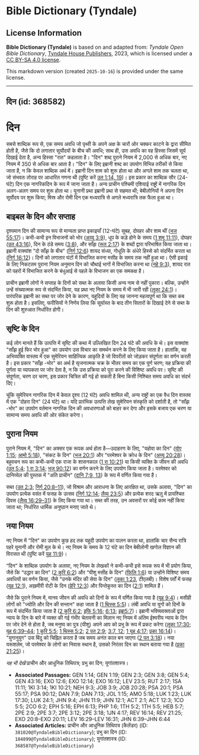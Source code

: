# Bible Dictionary (Tyndale)

## License Information

**Bible Dictionary (Tyndale)** is based on and adapted from: _Tyndale Open Bible Dictionary_, [Tyndale House Publishers](https://tyndaleopenresources.com/), 2023, which is licensed under a [CC BY-SA 4.0 license](https://creativecommons.org/licenses/by-sa/4.0/legalcode.en).

This markdown version (created `2025-10-16`) is provided under the same license.



--------------------------------

## दिन (id: 368582)

दिन
===

सबसे शाब्दिक रूप से, एक समय अवधि जो पृथ्वी के अपने अक्ष के चारों ओर चक्कर काटने के द्वारा सीमित होती है, जैसे कि दो लगातार सूर्योदयों के बीच की अवधि; साथ ही, उस अवधि का वह हिस्सा जिसमें सूर्य दिखाई देता है, अन्य हिस्सा "रात" कहलाता है। "दिन" शब्द पुराने नियम में 2,000 से अधिक बार, नए नियम में 350 से अधिक बार आता है। "दिन" के लिए इब्रानी शब्द का उपयोग विभिन्न तरीकों से किया जाता है, न कि केवल शाब्दिक अर्थ में। इब्रानी दिन शाम को शुरू होता था और अगले शाम तक चलता था, जो संभवतः तोराह पर आधारित गणना थी (पुष्टि करें [उत 1:14, 19](https://ref.ly/Gen1:14,Gen1:19))। इस प्रकार का शाब्दिक सौर (24\-घंटे) दिन एक नागरिकदिन के रूप में जाना जाता है। अन्य प्राचीन पश्चिमी एशियाई राष्ट्रों में नागरिक दिन अलग\-अलग समय पर शुरू होता था। यूनानी प्रथा इब्रानी प्रथा से सहमत थी; बेबीलोनियों ने अपना दिन सूर्योदय पर शुरू किया; मिस्र और रोमी दिन एक मध्यरात्रि से अगले मध्यरात्रि तक फैला हुआ था।

बाइबल के दिन और सप्ताह
----------------------

दृश्यमान दिन की सामान्य रूप से मान्यता प्राप्त इकाइयाँ (12\-घंटे) सुबह, दोपहर और शाम थीं ([भज 55:17](https://ref.ly/Ps55:17))। कभी\-कभी इन विभाजनों को भोर ([अय्यू 3:9](https://ref.ly/Job3:9)), धूप के कड़े होने के समय ([1 शमू 11:11](https://ref.ly/1Sam11:11)), दोपहर ([उत 43:16](https://ref.ly/Gen43:16)), दिन के ठंडे समय ([3:8](https://ref.ly/Gen3:8)), और साँझ ([रूत 2:17](https://ref.ly/Ruth2:17)) के शब्दों द्वारा परिभाषित किया जाता था। इब्रानी वाक्यांश "दो साँझ के बीच" ([निर्ग 12:6](https://ref.ly/Exod12:6)) शायद संध्या, गोधूलि के अंधेरे हिस्से को संदर्भित करता था ([निर्ग 16:12](https://ref.ly/Exod16:12))। दिनों को लगातार घंटों में विभाजित करना मसीह के समय तक नहीं हुआ था। ऐसी इकाई के लिए निकटतम पुराना नियम अनुमान दिन को चौथाई भागों में विभाजित करना था ([नहे 9:3](https://ref.ly/Neh9:3)), शायद रात को पहरों में विभाजित करने के बंधुआई से पहले के विभाजन का एक समकक्ष है।

प्राचीन इब्रानी लोगों ने सप्ताह के दिनों को सब्त के अलावा किसी अन्य नाम से नहीं पुकारा। बल्कि, उन्होंने उन्हें संख्यात्मक रूप से संदर्भित किया, यह प्रथा नए नियम के समय में भी जारी रही ([लूका 24:1](https://ref.ly/Luke24:1))। पारंपरिक इब्रानी का सब्त पर जोर देने के कारण, यहूदियों के लिए यह जानना महत्वपूर्ण था कि सब्त कब शुरू होता है। इसलिए, फरीसियों ने निर्णय लिया कि सूर्यास्त के बाद तीन सितारों के दिखाई देने से सब्त के दिन की शुरुआत निर्धारित होगी।

सृष्टि के दिन
-------------

कई लोग मानते हैं कि उत्पत्ति में सृष्टि की कथा में उल्लिखित दिन 24 घंटे की अवधि के थे। इस वाक्यांश "साँझ हुई फिर भोर हुआ" का उपयोग उस विचार का समर्थन करने के लिए किया जाता है। हालांकि, वह अभिव्यक्ति वास्तव में एक सुमेरियन साहित्यिक आकृति है जो विपरीतों को जोड़कर संपूर्णता का वर्णन करती है। इस प्रकार "साँझ \-भोर" का अर्थ है सृजनात्मक चक्र के भीतर समय का एक पूर्ण चरण; यह प्रक्रिया की पूर्णता या व्यापकता पर जोर देता है, न कि उस प्रक्रिया को पूरा करने की विशिष्ट अवधि पर। सृष्टि की संपूर्णता, चरण दर चरण, इस प्रकार चित्रित की गई हो सकती है बिना किसी निश्चित समय अवधि का संदर्भ दिए।

चूंकि सुमेरियन नागरिक दिन में केवल दृश्य (12 घंटे) अवधि शामिल थी, अन्य राष्ट्रों का एक वैध दिन वास्तव में एक "दोहरा दिन" (24 घंटे) था। यदि प्रारंभिक उत्पत्ति लेख सुमेरियन संस्कृति को दर्शाती है, तो "साँझ \-भोर" का उपयोग वर्तमान नागरिक दिन की अवधारणाओं को बाहर कर देगा और इसके बजाय एक चरण या सामान्य समय अवधि की ओर संकेत करेगा।

पुराना नियम
-----------

पुराने नियम में, "दिन" का अक्सर एक रूपक अर्थ होता है—उदाहरण के लिए, "यहोवा का दिन" ([योए 1:15](https://ref.ly/Joel1:15); [आमो 5:18](https://ref.ly/Amos5:18)), "संकट के दिन" ([भज 20:1](https://ref.ly/Ps20:1)) और "परमेश्वर के क्रोध के दिन" ([अय्यू 20:28](https://ref.ly/Job20:28))। बहुवचन रूप का कभी\-कभी एक राजा के शासनकाल ([1 रा 10:21](https://ref.ly/1Kgs10:21)) या किसी व्यक्ति के जीवन की अवधि ([उत 5:4](https://ref.ly/Gen5:4); [1 रा 3:14](https://ref.ly/1Kgs3:14); [भज 90:12](https://ref.ly/Ps90:12)) का वर्णन करने के लिए उपयोग किया जाता है। परमेश्वर को दानिय्येल की पुस्तक में "अति प्राचीन" ([दानि 7:9, 13](https://ref.ly/Dan7:9,Dan7:13)) के रूप में वर्णित किया गया है।

सब्त ([उत 2:3](https://ref.ly/Gen2:3); [निर्ग 20:8–11](https://ref.ly/Exod20:8-Exod20:11)), जो विश्राम और आराधना के लिए आरक्षित था, उसके अलावा, "दिन" का उपयोग प्रत्येक वसंत में फसह के उत्सव ([निर्ग 12:14](https://ref.ly/Exod12:14); [लैव्य 23:5](https://ref.ly/Lev23:5)) और प्रत्येक शरद ऋतु में प्रायश्चित दिवस ([लैव्य 16:29–31](https://ref.ly/Lev16:29-Lev16:31)) के लिए किया गया था। सब्त की तरह, उन अवसरों पर कोई काम नहीं किया जाता था; निर्धारित धार्मिक अनुष्ठान मनाए जाते थे।

नया नियम
--------

नए नियम में "दिन" का उपयोग कुछ हद तक यहूदी उपयोग का पालन करता था, हालांकि चार सैन्य रात्रि पहरे यूनानी और रोमी मूल के थे। नए नियम के समय के 12 घंटे का दिन बेबीलोनी खगोल विज्ञान की विरासत थी (पुष्टि करें [यूह 11:9](https://ref.ly/John11:9))।

“दिन” के शाब्दिक उपयोग के अलावा, नए नियम के लेखकों ने कभी\-कभी इसे रूपक रूप में भी प्रयोग किया, जैसे कि “उद्धार का दिन” ([2 कुरि 6:2](https://ref.ly/2Cor6:2)) और “यीशु मसीह के दिन” ([फिलि 1:6](https://ref.ly/Phil1:6)) या उन्होंने विशिष्ट समय अवधियों का वर्णन किया, जैसे “उनके मंदिर की सेवा के दिन” ([लूका 1:23](https://ref.ly/Luke1:23), टीएलबी)। विशेष पर्वों में फसह ([यूह 12:1](https://ref.ly/John12:1)), अख़मीरी रोटी के दिन ([प्रेरि 12:3](https://ref.ly/Acts12:3)) और पिन्तेकुस्त का दिन ([2:1](https://ref.ly/Acts2:1)) शामिल हैं।

जैसे कि पुराने नियम में, मानव जीवन की अवधि को दिनों के रूप में वर्णित किया गया है ([यूह 9:4](https://ref.ly/John9:4))। मसीही लोगों को "ज्योति और दिन की सन्तान" कहा जाता है ([1 थिस्स 5:5](https://ref.ly/1Thess5:5))। लंबी अवधि या युगों को दिनों के रूप में संदर्भित किया जाता है ([2 कुरि 6:2](https://ref.ly/2Cor6:2); [इफि 5:16](https://ref.ly/Eph5:16); [6:13](https://ref.ly/Eph6:13); [इब्रा5:7](https://ref.ly/Heb5:7))। इब्रानी भविष्यवक्ताओं द्वारा न्याय के दिन के बारे में व्यक्त की गई गंभीर चेतावनी का मिलान नए नियम में अंतिम ईश्वरीय न्याय के दिन पर जोर देने से होता है, जब मनुष्य का पुत्र (यीशु) अपने आप को प्रभु के रूप में प्रकट करेगा ([लूका 17:30](https://ref.ly/Luke17:30); [यूह 6:39–44](https://ref.ly/John6:39-John6:44); [1 कुरि 5:5](https://ref.ly/1Cor5:5); [1 थिस्स 5:2](https://ref.ly/1Thess5:2); [2 पत 2:9](https://ref.ly/2Pet2:9); [3:7, 12](https://ref.ly/2Pet3:7,2Pet3:12); [1 यूह 4:17](https://ref.ly/1John4:17); [प्रका 16:14](https://ref.ly/Rev16:14))। "युगानुयुग" उस बिंदु को चिह्नित करता है जब समय अनंत काल बन जाएगा ([2 पत 3:18](https://ref.ly/2Pet3:18))। नया यरूशलेम, जो परमेश्वर के लोगों का निवास स्थान है, उसको निरंतर दिन का स्थान बताया गया है ([प्रका 21:25](https://ref.ly/Rev21:25))।

*यह भी देखें* प्राचीन और आधुनिक तिथिपत्र; प्रभु का दिन; युगांतशास्त्र।

* **Associated Passages:** GEN 1:14; GEN 1:19; GEN 2:3; GEN 3:8; GEN 5:4; GEN 43:16; EXO 12:6; EXO 12:14; EXO 16:12; LEV 23:5; RUT 2:17; 1SA 11:11; 1KI 3:14; 1KI 10:21; NEH 9:3; JOB 3:9; JOB 20:28; PSA 20:1; PSA 55:17; PSA 90:12; DAN 7:9; DAN 7:13; JOL 1:15; AMO 5:18; LUK 1:23; LUK 17:30; LUK 24:1; JHN 9:4; JHN 11:9; JHN 12:1; ACT 2:1; ACT 12:3; 1CO 5:5; 2CO 6:2; EPH 5:16; EPH 6:13; PHP 1:6; 1TH 5:2; 1TH 5:5; HEB 5:7; 2PE 2:9; 2PE 3:7; 2PE 3:12; 2PE 3:18; 1JN 4:17; REV 16:14; REV 21:25; EXO 20:8–EXO 20:11; LEV 16:29–LEV 16:31; JHN 6:39–JHN 6:44
* **Associated Articles:** प्राचीन और आधुनिक तिथिपत्र (कैलेंडर) (ID: `381020@TyndaleBibleDictionary`); प्रभु का दिन (ID: `184899@TyndaleBibleDictionary`); युगांतशास्त्र (ID: `368587@TyndaleBibleDictionary`)

